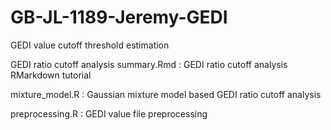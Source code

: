 # GB-JL-1189-Jeremy-GEDI
GEDI value cutoff threshold estimation 



GEDI ratio cutoff analysis summary.Rmd : GEDI ratio cutoff analysis RMarkdown tutorial

mixture_model.R : Gaussian mixture model based GEDI ratio cutoff analysis

preprocessing.R : GEDI value file preprocessing
